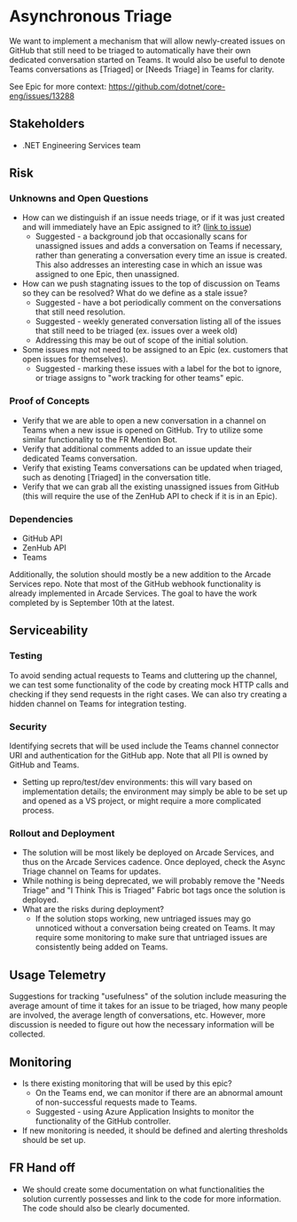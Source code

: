 # Asynchronous Triage

We want to implement a mechanism that will allow newly-created issues on GitHub that still need to be triaged to automatically have their own dedicated conversation started on Teams. It would also be useful to denote Teams conversations as [Triaged] or [Needs Triage] in Teams for clarity.

See Epic for more context: https://github.com/dotnet/core-eng/issues/13288

## Stakeholders
  - .NET Engineering Services team

## Risk

### Unknowns and Open Questions
- How can we distinguish if an issue needs triage, or if it was just created and will immediately have an Epic assigned to it? ([link to issue](https://github.com/dotnet/core-eng/issues/13457))
  - Suggested - a background job that occasionally scans for unassigned issues and adds a conversation on Teams if necessary, rather than generating a conversation every time an issue is created. This also addresses an interesting case in which an issue was assigned to one Epic, then unassigned.
- How can we push stagnating issues to the top of discussion on Teams so they can be resolved? What do we define as a stale issue?
  - Suggested - have a bot periodically comment on the conversations that still need resolution.
  - Suggested - weekly generated conversation listing all of the issues that still need to be triaged (ex. issues over a week old)
  - Addressing this may be out of scope of the initial solution.
- Some issues may not need to be assigned to an Epic (ex. customers that open issues for themselves).
  - Suggested - marking these issues with a label for the bot to ignore, or triage assigns to "work tracking for other teams" epic.

### Proof of Concepts
- Verify that we are able to open a new conversation in a channel on Teams when a new issue is opened on GitHub. Try to utilize some similar functionality to the FR Mention Bot.
- Verify that additional comments added to an issue update their dedicated Teams conversation.
- Verify that existing Teams conversations can be updated when triaged, such as denoting [Triaged] in the conversation title.
- Verify that we can grab all the existing unassigned issues from GitHub (this will require the use of the ZenHub API to check if it is in an Epic).

### Dependencies
- GitHub API
- ZenHub API
- Teams

Additionally, the solution should mostly be a new addition to the Arcade Services repo. Note that most of the GitHub webhook functionality is already implemented in Arcade Services. The goal to have the work completed by is September 10th at the latest.

## Serviceability

### Testing
To avoid sending actual requests to Teams and cluttering up the channel, we can test some functionality of the code by creating mock HTTP calls and checking if they send requests in the right cases. We can also try creating a hidden channel on Teams for integration testing.

### Security
Identifying secrets that will be used include the Teams channel connector URI and authentication for the GitHub app. Note that all PII is owned by GitHub and Teams.
- Setting up repro/test/dev environments: this will vary based on implementation details; the environment may simply be able to be set up and opened as a VS project, or might require a more complicated process.

### Rollout and Deployment
- The solution will be most likely be deployed on Arcade Services, and thus on the Arcade Services cadence. Once deployed, check the Async Triage channel on Teams for updates.
- While nothing is being deprecated, we will probably remove the "Needs Triage" and "I Think This is Triaged" Fabric bot tags once the solution is deployed.
- What are the risks during deployment?
  - If the solution stops working, new untriaged issues may go unnoticed without a conversation being created on Teams. It may require some monitoring to make sure that untriaged issues are consistently being added on Teams.

## Usage Telemetry
Suggestions for tracking "usefulness" of the solution include measuring the average amount of time it takes for an issue to be triaged, how many people are involved, the average length of conversations, etc. However, more discussion is needed to figure out how the necessary information will be collected.

## Monitoring
- Is there existing monitoring that will be used by this epic?
  - On the Teams end, we can monitor if there are an abnormal amount of non-successful requests made to Teams.
  - Suggested - using Azure Application Insights to monitor the functionality of the GitHub controller.
- If new monitoring is needed, it should be defined and alerting thresholds should be set up.

## FR Hand off
- We should create some documentation on what functionalities the solution currently possesses and link to the code for more information. The code should also be clearly documented.
